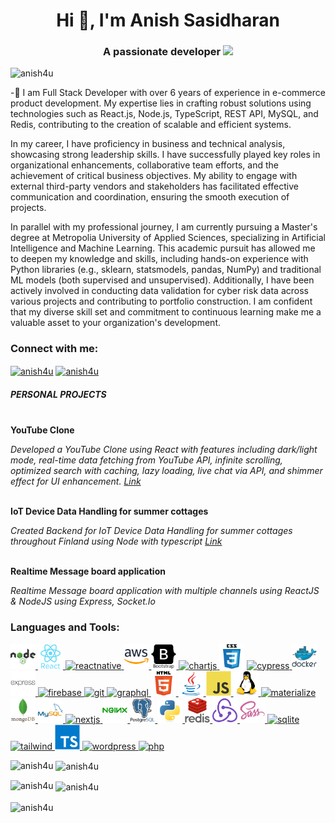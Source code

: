 
<h1 align="center">Hi 👋, I'm Anish Sasidharan</h1>
<h3 align="center">A passionate developer <img src="https://media.giphy.com/media/WUlplcMpOCEmTGBtBW/giphy.gif" width="30"> </h3>

<p align="left"> <img src="https://komarev.com/ghpvc/?username=anish4u&label=Profile%20views&color=0e75b6&style=flat" alt="anish4u" /> </p>

<!--<p align="left"> <a href="https://github.com/ryo-ma/github-profile-trophy"><img src="https://github-profile-trophy.vercel.app/?username=anish4u&" alt="anish4u" /></a> </p> -->

-🔭 I am  Full Stack Developer with over 6 years of experience in e-commerce product development. My expertise lies in crafting robust solutions using technologies such as React.js, Node.js, TypeScript, REST API, MySQL, and Redis, contributing to the creation of scalable and efficient systems.

In my career, I have proficiency in business and technical analysis, showcasing strong leadership skills. I have successfully played key roles in organizational enhancements, collaborative team efforts, and the achievement of critical business objectives. My ability to engage with external third-party vendors and stakeholders has facilitated effective communication and coordination, ensuring the smooth execution of projects.

In parallel with my professional journey, I am currently pursuing a Master's degree at Metropolia University of Applied Sciences, specializing in Artificial Intelligence and Machine Learning. This academic pursuit has allowed me to deepen my knowledge and skills, including hands-on experience with Python libraries (e.g., sklearn, statsmodels, pandas, NumPy) and traditional ML models (both supervised and unsupervised). Additionally, I have been actively involved in conducting data validation for cyber risk data across various projects and contributing to portfolio construction. I am confident that my diverse skill set and commitment to continuous learning make me a valuable asset to your organization's development.

<h3 align="left">Connect with me:</h3>
<p align="left">
<a href="https://linkedin.com/in/anish-sa" target="blank"><img align="center" src="https://raw.githubusercontent.com/rahuldkjain/github-profile-readme-generator/master/src/images/icons/Social/linked-in-alt.svg" alt="anish4u" height="30" width="40" /></a>
<a href="https://anish4u.github.io/web" target="blank"><img align="center" src="https://static.vecteezy.com/system/resources/thumbnails/002/206/015/small/developer-working-icon-free-vector.jpg" alt="anish4u" height="30" width="40" /></a>
</p>
<h5>PERSONAL PROJECTS</h5>
              <br><b>YouTube Clone</b>
              <p><em>Developed a YouTube Clone using React with features including dark/light mode, real-time data
                  fetching from YouTube API, infinite scrolling, optimized search with caching, lazy loading, live chat
                  via API, and shimmer effect for UI enhancement. <a
                    href="https://anish4u.github.io/youtube_in/">Link</a>
                </em></p>
            </div>
            <!-- <p><em>Innovative and deadline-driven Software Developer with 6+ years of experience designing and
                  developing Application, I have
                  experience in all phases of software development life cycle using Agile methodologies.</em></p> -->
            <!-- </div> -->
            <div class="resume-item pb-1">
              <br><b>IoT Device Data Handling for summer cottages</b>
              <p><em>
                  Created Backend for IoT Device Data Handling for summer cottages throughout Finland using Node
                  with typescript <a href="https://github.com/Anish4u/iotsummerCottageBackend/">Link</a></em></p>
            </div>
            <div class="resume-item pb-2">
              <br><b>Realtime Message board application</b>
              <p><em>
                  Realtime Message board application with multiple channels using ReactJS & NodeJS using Express,
                  Socket.Io </em></p>

<h3 align="left">Languages and Tools:</h3>
<p align="left"> 
    
  <p align="left"> <a href="https://nodejs.org" target="_blank" rel="noreferrer"> <img src="https://raw.githubusercontent.com/devicons/devicon/master/icons/nodejs/nodejs-original-wordmark.svg" alt="nodejs" width="40" height="40"/> </a>   <a href="https://reactjs.org/" target="_blank" rel="noreferrer"> <img src="https://raw.githubusercontent.com/devicons/devicon/master/icons/react/react-original-wordmark.svg" alt="react" width="40" height="40"/> </a> <a href="https://reactnative.dev/" target="_blank" rel="noreferrer"> <img src="https://reactnative.dev/img/header_logo.svg" alt="reactnative" width="40" height="40"/> </a> <a href="https://aws.amazon.com" target="_blank" rel="noreferrer"> <img src="https://raw.githubusercontent.com/devicons/devicon/master/icons/amazonwebservices/amazonwebservices-original-wordmark.svg" alt="aws" width="40" height="40"/> </a>  <a href="https://getbootstrap.com" target="_blank" rel="noreferrer"> <img src="https://raw.githubusercontent.com/devicons/devicon/master/icons/bootstrap/bootstrap-plain-wordmark.svg" alt="bootstrap" width="40" height="40"/> </a>  <a href="https://www.chartjs.org" target="_blank" rel="noreferrer"> <img src="https://www.chartjs.org/media/logo-title.svg" alt="chartjs" width="40" height="40"/> </a>  <img src="https://raw.githubusercontent.com/devicons/devicon/master/icons/css3/css3-original-wordmark.svg" alt="css3" width="40" height="40"/> </a> <a href="https://www.cypress.io" target="_blank" rel="noreferrer"> <img src="https://raw.githubusercontent.com/simple-icons/simple-icons/6e46ec1fc23b60c8fd0d2f2ff46db82e16dbd75f/icons/cypress.svg" alt="cypress" width="40" height="40"/> </a>  </a> <a href="https://www.docker.com/" target="_blank" rel="noreferrer"> <img src="https://raw.githubusercontent.com/devicons/devicon/master/icons/docker/docker-original-wordmark.svg" alt="docker" width="40" height="40"/> </a> <a href="https://expressjs.com" target="_blank" rel="noreferrer"> <img src="https://raw.githubusercontent.com/devicons/devicon/master/icons/express/express-original-wordmark.svg" alt="express" width="40" height="40"/> </a> <a href="https://firebase.google.com/" target="_blank" rel="noreferrer"> <img src="https://www.vectorlogo.zone/logos/firebase/firebase-icon.svg" alt="firebase" width="40" height="40"/> </a>  </a> <a href="https://git-scm.com/" target="_blank" rel="noreferrer"> <img src="https://www.vectorlogo.zone/logos/git-scm/git-scm-icon.svg" alt="git" width="40" height="40"/> </a> <a href="https://graphql.org" target="_blank" rel="noreferrer"> <img src="https://www.vectorlogo.zone/logos/graphql/graphql-icon.svg" alt="graphql" width="40" height="40"/> </a>  <a href="https://www.w3.org/html/" target="_blank" rel="noreferrer"> <img src="https://raw.githubusercontent.com/devicons/devicon/master/icons/html5/html5-original-wordmark.svg" alt="html5" width="40" height="40"/> </a> <a href="https://www.java.com" target="_blank" rel="noreferrer"> <img src="https://raw.githubusercontent.com/devicons/devicon/master/icons/java/java-original.svg" alt="java" width="40" height="40"/> </a> <a href="https://developer.mozilla.org/en-US/docs/Web/JavaScript" target="_blank" rel="noreferrer"> <img src="https://raw.githubusercontent.com/devicons/devicon/master/icons/javascript/javascript-original.svg" alt="javascript" width="40" height="40"/> </a> <a href="https://www.linux.org/" target="_blank" rel="noreferrer"> <img src="https://raw.githubusercontent.com/devicons/devicon/master/icons/linux/linux-original.svg" alt="linux" width="40" height="40"/> </a> <a href="https://materializecss.com/" target="_blank" rel="noreferrer"> <img src="https://raw.githubusercontent.com/prplx/svg-logos/5585531d45d294869c4eaab4d7cf2e9c167710a9/svg/materialize.svg" alt="materialize" width="40" height="40"/> </a>  </a> <a href="https://www.mongodb.com/" target="_blank" rel="noreferrer"> <img src="https://raw.githubusercontent.com/devicons/devicon/master/icons/mongodb/mongodb-original-wordmark.svg" alt="mongodb" width="40" height="40"/> </a> <a href="https://www.mysql.com/" target="_blank" rel="noreferrer"> <img src="https://raw.githubusercontent.com/devicons/devicon/master/icons/mysql/mysql-original-wordmark.svg" alt="mysql" width="40" height="40"/> </a> <a href="https://nextjs.org/" target="_blank" rel="noreferrer"> <img src="https://cdn.worldvectorlogo.com/logos/nextjs-2.svg" alt="nextjs" width="40" height="40"/> </a> <a href="https://www.nginx.com" target="_blank" rel="noreferrer"> <img src="https://raw.githubusercontent.com/devicons/devicon/master/icons/nginx/nginx-original.svg" alt="nginx" width="40" height="40"/> </a>  <a href="https://www.postgresql.org" target="_blank" rel="noreferrer"> <img src="https://raw.githubusercontent.com/devicons/devicon/master/icons/postgresql/postgresql-original-wordmark.svg" alt="postgresql" width="40" height="40"/> </a> <a href="https://www.python.org" target="_blank" rel="noreferrer"> <img src="https://raw.githubusercontent.com/devicons/devicon/master/icons/python/python-original.svg" alt="python" width="40" height="40"/> </a><a href="https://redis.io" target="_blank" rel="noreferrer"> <img src="https://raw.githubusercontent.com/devicons/devicon/master/icons/redis/redis-original-wordmark.svg" alt="redis" width="40" height="40"/> </a> <a href="https://redux.js.org" target="_blank" rel="noreferrer"> <img src="https://raw.githubusercontent.com/devicons/devicon/master/icons/redux/redux-original.svg" alt="redux" width="40" height="40"/> </a> <a href="https://sass-lang.com" target="_blank" rel="noreferrer"> <img src="https://raw.githubusercontent.com/devicons/devicon/master/icons/sass/sass-original.svg" alt="sass" width="40" height="40"/> </a> <a href="https://www.sqlite.org/" target="_blank" rel="noreferrer"> <img src="https://www.vectorlogo.zone/logos/sqlite/sqlite-icon.svg" alt="sqlite" width="40" height="40"/> </a> <a href="https://tailwindcss.com/" target="_blank" rel="noreferrer"> <img src="https://www.vectorlogo.zone/logos/tailwindcss/tailwindcss-icon.svg" alt="tailwind" width="40" height="40"/> </a> <a href="https://www.typescriptlang.org/" target="_blank" rel="noreferrer"> <img src="https://raw.githubusercontent.com/devicons/devicon/master/icons/typescript/typescript-original.svg" alt="typescript" width="40" height="40"/> </a> <a href="https://wordpress.com/" target="_blank" rel="noreferrer"> <img src="https://skillicons.dev/icons?i=wordpress" alt="wordpress" width="40" height="40"/> </a> <a href="https://www.php.net/" target="_blank" rel="noreferrer"> <img src="https://skillicons.dev/icons?i=php" alt="php" width="40" height="40"/> </a> </p>

<p><img align="left"
        src="https://github-readme-stats.vercel.app/api/top-langs?username=anish4u&&show_icons=true&locale=en&layout=compact"
        alt="anish4u" /></p>

<p>&nbsp;<img align="center"
        src="https://github-readme-stats.vercel.app/api?username=anish4u&&show_icons=true&locale=en" alt="anish4u" />
</p>

<p><img align="left" src="https://github-readme-stats.vercel.app/api/top-langs?username=anish4u&&show_icons=true&locale=en&layout=compact" alt="anish4u" /></p>

<p>&nbsp;<img align="center" src="https://github-readme-stats.vercel.app/api?username=anish4u&&show_icons=true&locale=en" alt="anish4u" /></p>

<p><img align="center" src="https://github-readme-streak-stats.herokuapp.com/?user=anish4u&" alt="anish4u" /></p>

